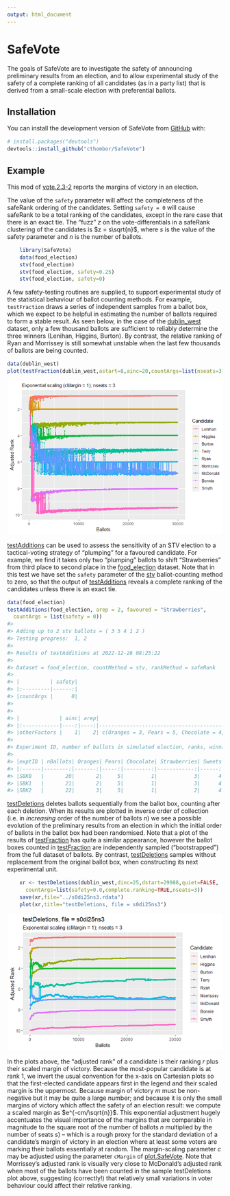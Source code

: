 ```yaml
---
output: html_document
---
```


<!-- README.md is generated from README.Rmd. Please edit that file -->

# SafeVote

<!-- badges: start -->
<!-- badges: end -->

The goals of SafeVote are to investigate the safety of announcing
preliminary results from an election, and to allow experimental study of
the safety of a complete ranking of all candidates (as in a party list)
that is derived from a small-scale election with preferential ballots.

## Installation

You can install the development version of SafeVote from
[GitHub](https://github.com/) with:

``` r
# install.packages("devtools")
devtools::install_github("cthombor/SafeVote")
```

## Example

This mod of
[vote.2.3-2](https://cran.r-project.org/web/packages/vote/index.html)
reports the margins of victory in an election.

The value of the `safety` parameter will affect the completeness of the
safeRank ordering of the candidates. Setting `safety = 0` will cause
safeRank to be a total ranking of the candidates, except in the rare
case that there is an exact tie. The “fuzz” $z$ on the
vote-differentials in a safeRank clustering of the candidates is
$z = s\sqrt{n}$, where $s$ is the value of the safety parameter and $n$
is the number of ballots.

``` r
    library(SafeVote)
    data(food_election)
    stv(food_election)
    stv(food_election, safety=0.25)
    stv(food_election, safety=0)
```

A few safety-testing routines are supplied, to support experimental
study of the statistical behaviour of ballot counting methods. For
example, `testFraction` draws a series of independent samples from a
ballot box, which we expect to be helpful in estimating the number of
ballots required to form a stable result. As seen below, in the case of
the [dublin_west](dublin_west) dataset, only a few thousand ballots are
sufficient to reliably determine the three winners (Lenihan, Higgins,
Burton). By contrast, the relative ranking of Ryan and Morrissey is
still somewhat unstable when the last few thousands of ballots are being
counted.

``` r
data(dublin_west)
plot(testFraction(dublin_west,astart=8,ainc=20,countArgs=list(nseats=3)))
```

![](man/figures/testFraction.png)

[testAdditions](testAdditions) can be used to assess the sensitivity of
an STV election to a tactical-voting strategy of “plumping” for a
favoured candidate. For example, we find it takes only two “plumping”
ballots to shift “Strawberries” from third place to second place in the
[food_election](food_election) dataset. Note that in this test we have
set the `safety` parameter of the [stv](stv) ballot-counting method to
zero, so that the output of [testAdditions](testAdditions) reveals a
complete ranking of the candidates unless there is an exact tie.

``` r
data(food_election) 
testAdditions(food_election, arep = 2, favoured = "Strawberries", 
  countArgs = list(safety = 0))
#> 
#> Adding up to 2 stv ballots = ( 3 5 4 1 2 )
#> Testing progress:  1, 2
#> 
#> Results of testAdditions at 2022-12-26 08:25:22
#> 
#> Dataset = food_election, countMethod = stv, rankMethod = safeRank
#> 
#> |          | safety|
#> |:---------|------:|
#> |countArgs |      0|
#> 
#> 
#> |             | ainc| arep|                                                         tacticalBallot|
#> |:------------|----:|----:|----------------------------------------------------------------------:|
#> |otherFactors |    1|    2| c(Oranges = 3, Pears = 5, Chocolate = 4, Strawberries = 1, Sweets = 2)|
#> 
#> Experiment ID, number of ballots in simulated election, ranks, winning margins:
#> 
#> |exptID | nBallots| Oranges| Pears| Chocolate| Strawberries| Sweets| m.Oranges| m.Pears| m.Chocolate| m.Strawberries|  m.Sweets|
#> |:------|--------:|-------:|-----:|---------:|------------:|------:|---------:|-------:|-----------:|--------------:|---------:|
#> |SBK0   |       20|       2|     5|         1|            3|      4| 1.4451111|       2|           8|      1.7774444| 0.7774444|
#> |SBK1   |       21|       2|     5|         1|            3|      4| 0.6673333|       2|           8|      2.6663333| 0.6663333|
#> |SBK2   |       22|       3|     5|         1|            2|      4| 3.4447778|       2|           8|      0.1104444| 0.5552222|
```

[testDeletions](testDeletions) deletes ballots sequentially from the
ballot box, counting after each deletion. When its results are plotted
in inverse order of collection (i.e. in *increasing* order of the number
of ballots $n$) we see a possible evolution of the preliminary results
from an election in which the initial order of ballots in the ballot box
had been randomised. Note that a plot of the results of
[testFraction](testFraction) has quite a similar appearance, however the
ballot boxes counted in [testFraction](testFraction) are independently
sampled (“bootstrapped”) from the full dataset of ballots. By contrast,
[testDeletions](testDeletions) samples without replacement from the
original ballot box, when constructing its next experimental unit.

``` r
    xr <- testDeletions(dublin_west,dinc=25,dstart=29988,quiet=FALSE,
      countArgs=list(safety=0.0,complete.ranking=TRUE,nseats=3))
    save(xr,file="../s0di25ns3.rdata")
    plot(xr,title="testDeletions, file = s0di25ns3")
```

![](man/figures/s0di25ns3.png)

In the plots above, the “adjusted rank” of a candidate is their ranking
$r$ plus their scaled margin of victory. Because the most-popular
candidate is at rank 1, we invert the usual convention for the x-axis on
Cartesian plots so that the first-elected candidate appears first in the
legend and their scaled margin is the uppermost. Because margin of
victory $m$ must be non-negative but it may be quite a large number; and
because it is only the small margins of victory which affect the safety
of an election result: we compute a scaled margin as $e^{-cm/\sqrt{n}}$.
This exponential adjustment hugely accentuates the visual importance of
the margins that are comparable in magnitude to the square root of the
number of ballots $n$ multiplied by the number of seats $s$) – which is
a rough proxy for the standard deviation of a candidate’s margin of
victory in an election where at least some voters are marking their
ballots essentially at random. The margin-scaling parameter $c$ may be
adjusted using the parameter `cMargin` of
[plot.SafeVote](plot.SafeVote). Note that Morrissey’s adjusted rank is
visually very close to McDonald’s adjusted rank when most of the ballots
have been counted in the sample testDeletions plot above, suggesting
(correctly!) that relatively small variations in voter behaviour could
affect their relative ranking.
